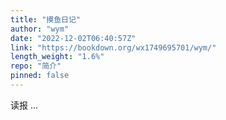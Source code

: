 ```yaml
---
title: "摸鱼日记"
author: "wym"
date: "2022-12-02T06:40:57Z"
link: "https://bookdown.org/wx1749695701/wym/"
length_weight: "1.6%"
repo: "简介"
pinned: false
---
```


读报 ...
